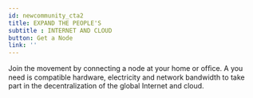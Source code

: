 ```yaml
---
id: newcommunity_cta2
title: EXPAND THE PEOPLE'S  
subtitle : INTERNET AND CLOUD
button: Get a Node
link: ''
---
```

Join the movement by connecting a node at your home or ofﬁce. A you need is compatible hardware, electricity and network bandwidth to take part in the decentralization of the global Internet and cloud.



